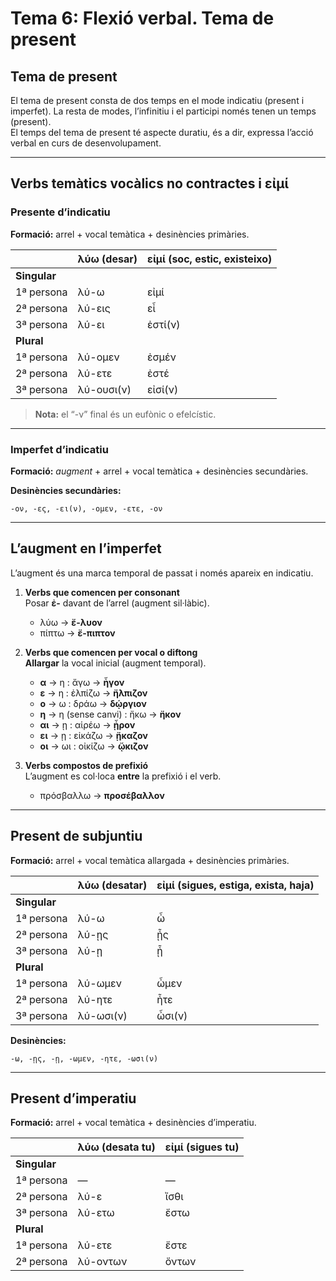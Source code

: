 # Tema 6: Flexió verbal. Tema de present

## Tema de present
El tema de present consta de dos temps en el mode indicatiu (present i imperfet). La resta de modes, l’infinitiu i el participi només tenen un temps (present).  
El temps del tema de present té aspecte duratiu, és a dir, expressa l’acció verbal en curs de desenvolupament.

---

## Verbs temàtics vocàlics no contractes i **εἰμί**

### Presente d’indicatiu  
**Formació:** arrel + vocal temàtica + desinències primàries.

|                | **λύω** (desar)       | **εἰμί** (soc, estic, existeixo) |
| -------------- | --------------------- | -------------------------------- |
| **Singular**   |                       |                                  |
| 1ª persona     | λύ-ω                  | εἰμί                             |
| 2ª persona     | λύ-εις                | εἶ                               |
| 3ª persona     | λύ-ει                 | ἐστί(ν)                          |
| **Plural**     |                       |                                  |
| 1ª persona     | λύ-ομεν               | ἐσμέν                            |
| 2ª persona     | λύ-ετε                | ἐστέ                             |
| 3ª persona     | λύ-ουσι(ν)            | εἰσί(ν)                          |

> **Nota:** el “-ν” final és un eufònic o efelcístic.

---

### Imperfet d’indicatiu  
**Formació:** *augment* + arrel + vocal temàtica + desinències secundàries.

**Desinències secundàries:**  
```
-ον, -ες, -ει(ν), -ομεν, -ετε, -ον
```

---

## L’augment en l’imperfet  
L’augment és una marca temporal de passat i només apareix en indicatiu.

1. **Verbs que comencen per consonant**  
   Posar **ἐ-** davant de l’arrel (augment sil·làbic).  
   - λύω → **ἔ-λυον**  
   - πίπτω → **ἔ-πιπτον**  

2. **Verbs que comencen per vocal o diftong**  
   **Allargar** la vocal inicial (augment temporal).  
   - **α** → η : ἄγω → **ἦγον**  
   - **ε** → η : ἐλπίζω → **ἤλπιζον**  
   - **ο** → ω : δράω → **δῴργιον**  
   - **η** → η (sense canvi) : ἤκω → **ἤκον**  
   - **αι** → ῃ : αἱρέω → **ᾗρον**  
   - **ει** → ῃ : εἰκάζω → **ᾔκαζον**  
   - **οι** → ωι : οἰκίζω → **ᾤκιζον**  

3. **Verbs compostos de prefixió**  
   L’augment es col·loca **entre** la prefixió i el verb.  
   - πρόσβαλλω → **προσέβαλλον**

---

## Present de subjuntiu
**Formació:** arrel + vocal temàtica allargada + desinències primàries.

|                | **λύω** (desatar)       | **εἰμί** (sigues, estiga, exista, haja) |
| -------------- | ----------------------- | -------------------------------------- |
| **Singular**   |                         |                                        |
| 1ª persona     | λύ-ω                   | ὦ                                      |
| 2ª persona     | λύ-ῃς                  | ᾖς                                     |
| 3ª persona     | λύ-ῃ                   | ᾖ                                      |
| **Plural**     |                         |                                        |
| 1ª persona     | λύ-ωμεν                | ὦμεν                                   |
| 2ª persona     | λύ-ητε                 | ἦτε                                    |
| 3ª persona     | λύ-ωσι(ν)              | ὦσι(ν)                                 |

**Desinències:**  
```
-ω, -ῃς, -ῃ, -ωμεν, -ητε, -ωσι(ν)
```

---

## Present d’imperatiu
**Formació:** arrel + vocal temàtica + desinències d’imperatiu.

|                | **λύω** (desata tu)   | **εἰμί** (sigues tu) |
| -------------- | --------------------- | -------------------- |
| **Singular**   |                       |                      |
| 1ª persona     | —                     | —                    |
| 2ª persona     | λύ-ε                  | ἴσθι                 |
| 3ª persona     | λύ-ετω                | ἔστω                 |
| **Plural**     |                       |                      |
| 1ª persona     | λύ-ετε                | ἔστε                 |
| 2ª persona     | λύ-οντων              | ὄντων                |